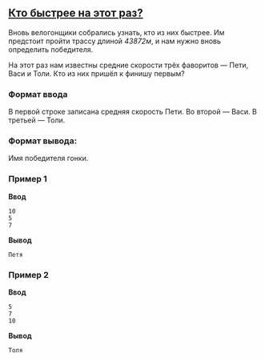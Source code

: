 ## [Кто быстрее на этот раз?](../../../solutions/2.2/22_c.py)

Вновь велогонщики собрались узнать, кто из них быстрее. Им предстоит пройти трассу длиной *43872м*, и нам нужно вновь определить победителя.

На этот раз нам известны средние скорости трёх фаворитов — Пети, Васи и Толи. Кто из них пришёл к финишу первым?

### Формат ввода

В первой строке записана средняя скорость Пети.
Во второй — Васи.
В третьей — Толи.

### Формат вывода:

Имя победителя гонки.

### Пример 1

__Ввод__
```plaintext
10
5
7
```

__Вывод__
```plaintext
Петя
```

### Пример 2

__Ввод__
```plaintext
5
7
10
```

__Вывод__
```plaintext
Толя
```